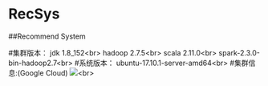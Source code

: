 # RecSys
##Recommend System

#集群版本：
jdk 1.8_152\<br>
hadoop 2.7.5\<br>
scala 2.11.0\<br>
spark-2.3.0-bin-hadoop2.7\<br>
#系统版本：
ubuntu-17.10.1-server-amd64\<br>
#集群信息:(Google Cloud)
![](https://github.com/yuejinglove/RecSys/bin/img.png)\<br>
